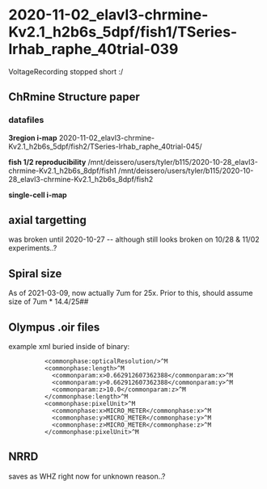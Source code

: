 # 2020-11-02_elavl3-chrmine-Kv2.1_h2b6s_5dpf/fish1/TSeries-lrhab_raphe_40trial-039
VoltageRecording stopped short :/

## ChRmine Structure paper
### datafiles

**3region i-map**
2020-11-02_elavl3-chrmine-Kv2.1_h2b6s_5dpf/fish2/TSeries-lrhab_raphe_40trial-045/

**fish 1/2 reproducibility**
/mnt/deissero/users/tyler/b115/2020-10-28_elavl3-chrmine-Kv2.1_h2b6s_8dpf/fish1
/mnt/deissero/users/tyler/b115/2020-10-28_elavl3-chrmine-Kv2.1_h2b6s_8dpf/fish2

**single-cell i-map**

## axial targetting
was broken until 2020-10-27 -- although still looks broken on 10/28 & 11/02 experiments..?


## Spiral size
As of 2021-03-09, now actually 7um for 25x. Prior to this, should assume size of 7um * 14.4/25## 

## Olympus .oir files
example xml buried inside of binary:
```
          <commonphase:opticalResolution/>^M
          <commonphase:length>^M
            <commonparam:x>0.662912607362388</commonparam:x>^M
            <commonparam:y>0.662912607362388</commonparam:y>^M
            <commonparam:z>10.0</commonparam:z>^M
          </commonphase:length>^M
          <commonphase:pixelUnit>^M
            <commonphase:x>MICRO_METER</commonphase:x>^M
            <commonphase:y>MICRO_METER</commonphase:y>^M
            <commonphase:z>MICRO_METER</commonphase:z>^M
          </commonphase:pixelUnit>^M
```

## NRRD
saves as WHZ right now for unknown reason..?